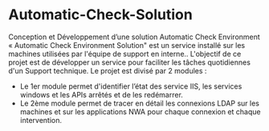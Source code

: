 # Automatic-Check-Solution
Conception et Développement d’une solution Automatic Check Environment
« Automatic Check Environment Solution" est un service installé sur les machines utilisées par l'équipe de support en interne..
L'objectif de ce projet est de développer un service pour faciliter les tâches quotidiennes d'un Support technique.
Le projet est divisé par 2 modules :
- Le 1er module permet d'identifier l’état des service IIS, les services windows et les APIs arrêtés et de les redémarrer.
- Le 2ème module permet de tracer en détail les connexions LDAP sur les machines et sur les applications NWA pour chaque connexion et chaque intervention.

